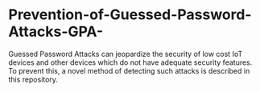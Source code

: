 # Prevention-of-Guessed-Password-Attacks-GPA-
Guessed Password Attacks can jeopardize the security of low cost IoT devices and other devices which do not have adequate security features. To prevent this, a novel method of detecting such attacks is described in this repository.
